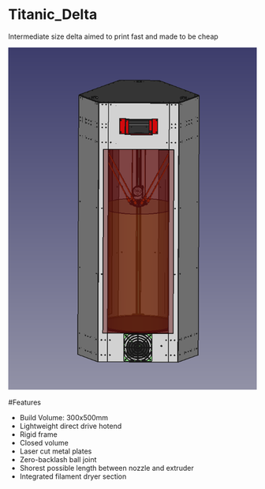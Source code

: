# Titanic_Delta
 Intermediate size delta aimed to print fast and made to be cheap

![img](Manual/img/1.png)

#Features

- Build Volume: 300x500mm
- Lightweight direct drive hotend
- Rigid frame
- Closed volume
- Laser cut metal plates
- Zero-backlash ball joint
- Shorest possible length between nozzle and extruder
- Integrated filament dryer section